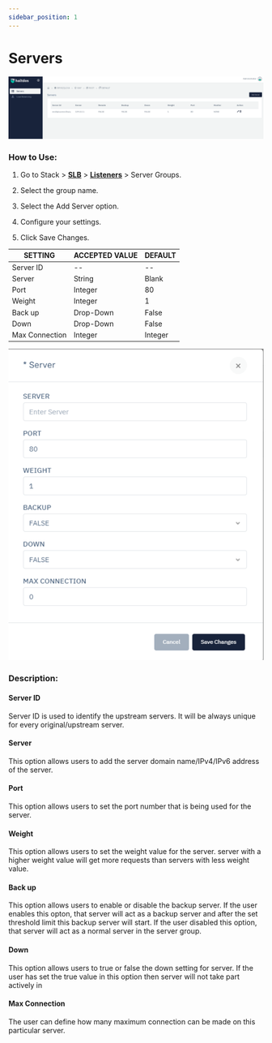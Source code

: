 ```yaml
---
sidebar_position: 1
---
```


# Servers

![servers](/img/adc/servers1.png)

### How to Use:

1. Go to Stack > [**SLB**](/adc/docs) > [**Listeners**](../../listeners/) > Server Groups.

2. Select the group name.

3. Select the Add Server option.

4. Configure your settings. 

5. Click Save Changes.

| SETTING        | ACCEPTED VALUE | DEFAULT |
|----------------|----------------|---------|
| Server ID      | --             | --      |
| Server         | String         | Blank   |
| Port           | Integer        | 80      |
| Weight         | Integer        | 1       |
| Back up        | Drop-Down      | False   |
| Down           | Drop-Down      | False   |
| Max Connection | Integer        | Integer |

![servers2](/img/adc/servers2.png)

### Description:

#### Server ID

Server ID is used to identify the upstream servers. It will be always unique for every original/upstream server.

#### Server

This option allows users to add the server domain name/IPv4/IPv6 address of the server.

#### Port

This option allows users to set the port number that is being used for the server.

#### Weight

This option allows users to set the weight value for the server. server with a higher weight value will get more requests than servers with less weight value.

#### Back up

This option allows users to enable or disable the backup server. If the user enables this opton, that server will act as a backup server and after the set threshold limit this backup server will start. If the user disabled this option, that server will act as a normal server in the server group.

#### Down

This option allows users to true or false the down setting for server. If the user has set the true value in this option then server will not take part actively in  

#### Max Connection

The user can define how many maximum connection can be made on this particular server.

